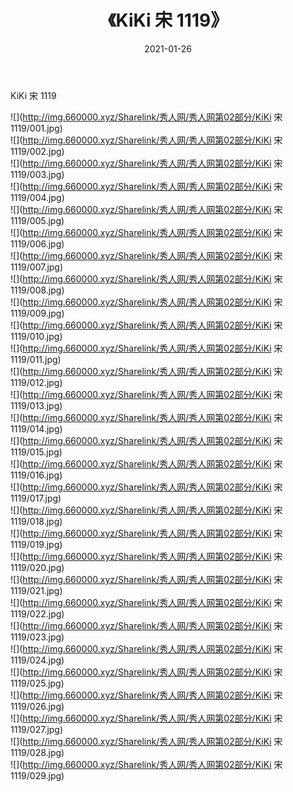 ﻿---
layout: post
title:  《KiKi 宋 1119》
date:   2021-01-26
img: http://img.660000.xyz/Sharelink/秀人网/秀人网第02部分/KiKi 宋 1119/000.jpg
categories: [美女, 清纯, 唯美]
---

KiKi 宋 1119

  ![](http://img.660000.xyz/Sharelink/秀人网/秀人网第02部分/KiKi 宋 1119/001.jpg) <br> ![](http://img.660000.xyz/Sharelink/秀人网/秀人网第02部分/KiKi 宋 1119/002.jpg) <br> ![](http://img.660000.xyz/Sharelink/秀人网/秀人网第02部分/KiKi 宋 1119/003.jpg) <br> ![](http://img.660000.xyz/Sharelink/秀人网/秀人网第02部分/KiKi 宋 1119/004.jpg) <br> ![](http://img.660000.xyz/Sharelink/秀人网/秀人网第02部分/KiKi 宋 1119/005.jpg) <br> ![](http://img.660000.xyz/Sharelink/秀人网/秀人网第02部分/KiKi 宋 1119/006.jpg) <br> ![](http://img.660000.xyz/Sharelink/秀人网/秀人网第02部分/KiKi 宋 1119/007.jpg) <br> ![](http://img.660000.xyz/Sharelink/秀人网/秀人网第02部分/KiKi 宋 1119/008.jpg) <br> ![](http://img.660000.xyz/Sharelink/秀人网/秀人网第02部分/KiKi 宋 1119/009.jpg) <br> ![](http://img.660000.xyz/Sharelink/秀人网/秀人网第02部分/KiKi 宋 1119/010.jpg) <br> ![](http://img.660000.xyz/Sharelink/秀人网/秀人网第02部分/KiKi 宋 1119/011.jpg) <br> ![](http://img.660000.xyz/Sharelink/秀人网/秀人网第02部分/KiKi 宋 1119/012.jpg) <br> ![](http://img.660000.xyz/Sharelink/秀人网/秀人网第02部分/KiKi 宋 1119/013.jpg) <br> ![](http://img.660000.xyz/Sharelink/秀人网/秀人网第02部分/KiKi 宋 1119/014.jpg) <br> ![](http://img.660000.xyz/Sharelink/秀人网/秀人网第02部分/KiKi 宋 1119/015.jpg) <br> ![](http://img.660000.xyz/Sharelink/秀人网/秀人网第02部分/KiKi 宋 1119/016.jpg) <br> ![](http://img.660000.xyz/Sharelink/秀人网/秀人网第02部分/KiKi 宋 1119/017.jpg) <br> ![](http://img.660000.xyz/Sharelink/秀人网/秀人网第02部分/KiKi 宋 1119/018.jpg) <br> ![](http://img.660000.xyz/Sharelink/秀人网/秀人网第02部分/KiKi 宋 1119/019.jpg) <br> ![](http://img.660000.xyz/Sharelink/秀人网/秀人网第02部分/KiKi 宋 1119/020.jpg) <br> ![](http://img.660000.xyz/Sharelink/秀人网/秀人网第02部分/KiKi 宋 1119/021.jpg) <br> ![](http://img.660000.xyz/Sharelink/秀人网/秀人网第02部分/KiKi 宋 1119/022.jpg) <br> ![](http://img.660000.xyz/Sharelink/秀人网/秀人网第02部分/KiKi 宋 1119/023.jpg) <br> ![](http://img.660000.xyz/Sharelink/秀人网/秀人网第02部分/KiKi 宋 1119/024.jpg) <br> ![](http://img.660000.xyz/Sharelink/秀人网/秀人网第02部分/KiKi 宋 1119/025.jpg) <br> ![](http://img.660000.xyz/Sharelink/秀人网/秀人网第02部分/KiKi 宋 1119/026.jpg) <br> ![](http://img.660000.xyz/Sharelink/秀人网/秀人网第02部分/KiKi 宋 1119/027.jpg) <br> ![](http://img.660000.xyz/Sharelink/秀人网/秀人网第02部分/KiKi 宋 1119/028.jpg) <br> ![](http://img.660000.xyz/Sharelink/秀人网/秀人网第02部分/KiKi 宋 1119/029.jpg) <br>